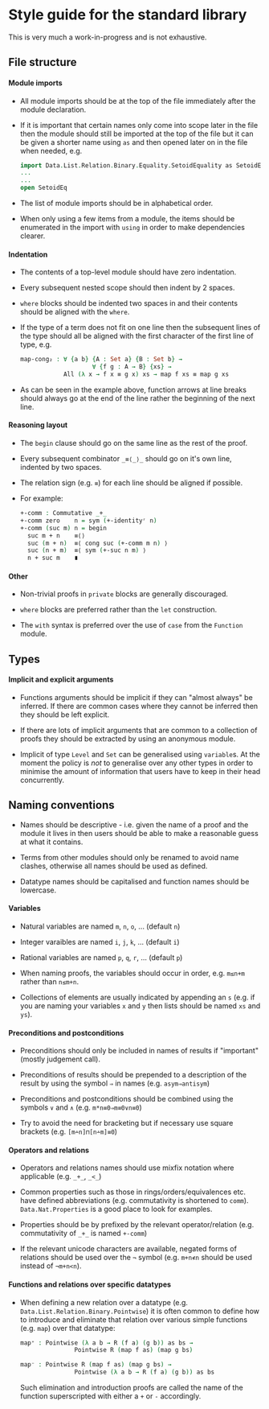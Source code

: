 Style guide for the standard library
====================================

This is very much a work-in-progress and is not exhaustive.

## File structure

#### Module imports

* All module imports should be at the top of the file immediately after
  the module declaration.

* If it is important that certain names only come into scope later in
  the file then the module should still be imported at the top of the
  file but it can be given a shorter name using `as` and then opened
  later on in the file when needed, e.g.
  ```agda
  import Data.List.Relation.Binary.Equality.SetoidEquality as SetoidEq
  ...
  ...
  open SetoidEq
  ```

* The list of module imports should be in alphabetical order.

* When only using a few items from a module, the items should be
  enumerated in the import with `using` in order to make dependencies
  clearer.

#### Indentation

* The contents of a top-level module should have zero indentation.

* Every subsequent nested scope should then indent by 2 spaces.

* `where` blocks should be indented two spaces in and their contents
  should be aligned with the `where`.

* If the type of a term does not fit on one line then the subsequent
  lines of the type should all be aligned with the first character
  of the first line of type, e.g.
  ```agda
  map-cong₂ : ∀ {a b} {A : Set a} {B : Set b} →
                      ∀ {f g : A → B} {xs} →
              All (λ x → f x ≡ g x) xs → map f xs ≡ map g xs
  ```

* As can be seen in the example above, function arrows at line breaks
  should  always go at the end of the line rather the beginning of the
  next line.

#### Reasoning layout

* The `begin` clause should go on the same line as the rest of the proof.

* Every subsequent combinator `_≡⟨_⟩_` should go on it's own line,
  indented by two spaces.

* The relation sign (e.g. `≡`) for each line should be aligned if possible.

* For example:
  ```agda
  +-comm : Commutative _+_
  +-comm zero    n = sym (+-identityʳ n)
  +-comm (suc m) n = begin
    suc m + n    ≡⟨⟩
    suc (m + n)  ≡⟨ cong suc (+-comm m n) ⟩
    suc (n + m)  ≡⟨ sym (+-suc n m) ⟩
    n + suc m    ∎
  ```

#### Other

* Non-trivial proofs in `private` blocks are generally discouraged.

* `where` blocks are preferred rather than the `let` construction.

* The `with` syntax is preferred over the use of `case` from the `Function`
  module.

## Types

#### Implicit and explicit arguments

* Functions arguments should be implicit if they can "almost always"
  be inferred. If there are common cases where they cannot be inferred
  then they should be left explicit.

* If there are lots of implicit arguments that are common to a collection
  of proofs they should be extracted by using an anonymous module.

* Implicit of type `Level` and `Set` can be generalised using `variable`s.
  At the moment the policy is *not* to generalise over any other types in
  order to minimise the amount of information that users have to keep in
  their head concurrently.

## Naming conventions

* Names should be descriptive - i.e. given the name of a proof and the
  module it lives in then users should be able to make a reasonable
  guess at what it contains.

* Terms from other modules should only be renamed to avoid name clashes,
  otherwise all names should be used as defined.

* Datatype names should be capitalised and function names should be
  lowercase.

#### Variables

* Natural variables are named `m`, `n`, `o`, ... (default `n`)

* Integer varaibles are named `i`, `j`, `k`, ... (default `i`)

* Rational variables are named `p`, `q`, `r`, ... (default `p`)

* When naming proofs, the variables should occur in order, e.g.
  `m≤n+m` rather than `n≤m+n`.

* Collections of elements are usually indicated by appending an `s`
  (e.g. if you are naming your variables `x` and `y` then lists
  should be named `xs` and `ys`).


#### Preconditions and postconditions

* Preconditions should only be included in names of results if
  "important" (mostly judgement call).

* Preconditions of results should be prepended to a description
  of the result by using the symbol `⇒` in names (e.g. `asym⇒antisym`)

* Preconditions and postconditions should be combined using the symbols
  `∨` and `∧` (e.g. `m*n≡0⇒m≡0∨n≡0`)

* Try to avoid the need for bracketing but if necessary use square
  brackets (e.g. `[m∸n]⊓[n∸m]≡0`)

#### Operators and relations

* Operators and relations names should use mixfix notation where
  applicable (e.g. `_+_`, `_<_`)

* Common properties such as those in rings/orders/equivalences etc.
  have defined abbreviations (e.g. commutativity is shortened to `comm`).
  `Data.Nat.Properties` is a good place to look for examples.

* Properties should be by prefixed by the relevant operator/relation
  (e.g. commutativity of `_+_` is named `+-comm`)

* If the relevant unicode characters are available, negated forms of
  relations should be used over the `¬` symbol (e.g. `m+n≮n` should be
  used instead of `¬m+n<n`).

#### Functions and relations over specific datatypes

* When defining a new relation over a datatype
  (e.g. `Data.List.Relation.Binary.Pointwise`)
  it is often common to define how to introduce and eliminate that
  relation over various simple functions (e.g. `map`) over that datatype:
  ```agda
  map⁺ : Pointwise (λ a b → R (f a) (g b)) as bs →
                 Pointwise R (map f as) (map g bs)

  map⁻ : Pointwise R (map f as) (map g bs) →
                 Pointwise (λ a b → R (f a) (g b)) as bs
  ```
  Such elimination and introduction proofs are called the name of the
  function superscripted with either a `+` or `-` accordingly.
